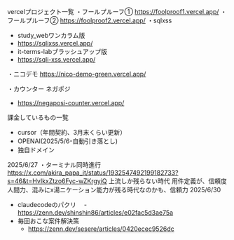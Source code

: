 vercelプロジェクト一覧
・フールプルーフ①
https://foolproof1.vercel.app/
・フールプルーフ②
https://foolproof2.vercel.app/
・sqlxss
- study_webワンカラム版
 - https://sqlixss.vercel.app/
- it-terms-labブラッシュアップ版
 - https://sqli-xss.vercel.app/

・ニコデモ
https://nico-demo-green.vercel.app/

・カウンター
ネガポジ
- https://negaposi-counter.vercel.app/


 課金しているもの一覧
 - cursor（年間契約、3月末くらい更新）
 - OPENAI(2025/5/6-自動引き落とし)
 - 独自ドメイン

2025/6/27
 ・ターミナル同時進行
 https://x.com/akira_papa_it/status/1932547492199182733?s=46&t=HvIkxZtzo6Fyc-wZKrgyiQ
 上流しか残らない時代
 用件定義が、信頼度
 人間力、混みにx湯ニケーション能力が残る時代なのかも、信頼力
 2025/6/30
- claudecodeのパクリ
　- https://zenn.dev/shinshin86/articles/e02fac5d3ae75a
- 毎回おこな案件解決策
  - https://zenn.dev/sesere/articles/0420ecec9526dc
